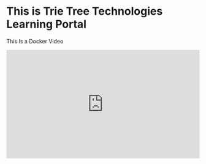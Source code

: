 <h1> This is Trie Tree Technologies Learning Portal </h1>

This Is a Docker Video

<div style="padding:56.25% 0 0 0;position:relative;"><iframe src="https://player.vimeo.com/video/724344885?h=a2f77cb6a6&amp;badge=0&amp;autopause=0&amp;player_id=0&amp;app_id=58479" frameborder="0" allow="autoplay; fullscreen; picture-in-picture" allowfullscreen style="position:absolute;top:0;left:0;width:100%;height:100%;" title="CD-Docker-II"></iframe></div><script src="https://player.vimeo.com/api/player.js"></script>
